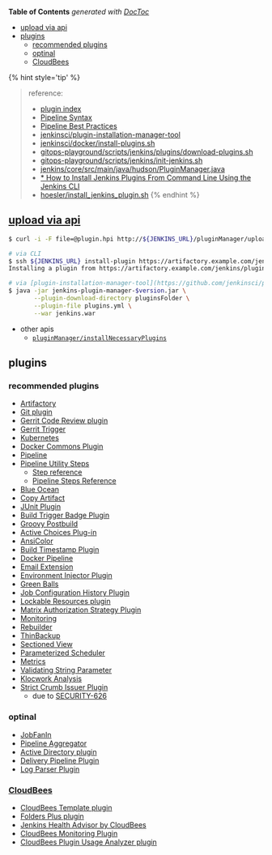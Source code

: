 <!-- START doctoc generated TOC please keep comment here to allow auto update -->
<!-- DON'T EDIT THIS SECTION, INSTEAD RE-RUN doctoc TO UPDATE -->
**Table of Contents**  *generated with [DocToc](https://github.com/thlorenz/doctoc)*

- [upload via api](#upload-via-api)
- [plugins](#plugins)
  - [recommended plugins](#recommended-plugins)
  - [optinal](#optinal)
  - [CloudBees](#cloudbees)

<!-- END doctoc generated TOC please keep comment here to allow auto update -->

{% hint style='tip' %}
> reference:
> - [plugin index](https://plugins.jenkins.io/)
> - [Pipeline Syntax](https://www.jenkins.io/doc/book/pipeline/syntax/)
> - [Pipeline Best Practices](https://www.jenkins.io/doc/book/pipeline/pipeline-best-practices/)
> - [jenkinsci/plugin-installation-manager-tool](https://github.com/jenkinsci/plugin-installation-manager-tool)
> - [jenkinsci/docker/install-plugins.sh](https://github.com/jenkinsci/docker/blob/84c43c1a84c2c71da3e96a59b319700ba2dbeddf/install-plugins.sh)
> - [gitops-playground/scripts/jenkins/plugins/download-plugins.sh](https://github.com/cloudogu/gitops-playground/blob/97ed0964cc1713abf0765a9fbe149f07e1f295c2/scripts/jenkins/plugins/download-plugins.sh)
> - [gitops-playground/scripts/jenkins/init-jenkins.sh](https://github.com/cloudogu/gitops-playground/blob/d41094a7927f91cb05aaa40b35b5410719ed1e8b/scripts/jenkins/init-jenkins.sh#L98-L104)
> - [jenkins/core/src/main/java/hudson/PluginManager.java](https://github.com/jenkinsci/jenkins/blob/master/core/src/main/java/hudson/PluginManager.java)
> - [* How to Install Jenkins Plugins From Command Line Using the Jenkins CLI](https://www.youtube.com/watch?v=bTFMvXIkNIg)
> - [hoesler/install_jenkins_plugin.sh](https://gist.github.com/hoesler/ed289c9c7f18190b2411e3f2286e23c3)
{% endhint %}

## [upload via api](https://stackoverflow.com/a/69014736/2940319)
```bash
$ curl -i -F file=@plugin.hpi http://${JENKINS_URL}/pluginManager/uploadPlugin

# via CLI
$ ssh ${JENKINS_URL} install-plugin https://artifactory.example.com/jenkins/plugins/pipeline-timeline.hpi
Installing a plugin from https://artifactory.example.com/jenkins/plugins/pipeline-timeline.hpi

# via [plugin-installation-manager-tool](https://github.com/jenkinsci/plugin-installation-manager-tool)
$ java -jar jenkins-plugin-manager-$version.jar \
       --plugin-download-directory pluginsFolder \
       --plugin-file plugins.yml \
       --war jenkins.war
```

- other apis
  - [`pluginManager/installNecessaryPlugins`](https://issues.jenkins.io/browse/JENKINS-32793)

## plugins
### recommended plugins
- [Artifactory](https://plugins.jenkins.io/artifactory/)
- [Git plugin](https://plugins.jenkins.io/git/)
- [Gerrit Code Review plugin](https://plugins.jenkins.io/gerrit-code-review/)
- [Gerrit Trigger](https://plugins.jenkins.io/gerrit-trigger/)
- [Kubernetes](https://plugins.jenkins.io/kubernetes/)
- [Docker Commons Plugin](https://plugins.jenkins.io/docker-commons/)
- [Pipeline](https://plugins.jenkins.io/workflow-aggregator/)
- [Pipeline Utility Steps](https://plugins.jenkins.io/pipeline-utility-steps/)
  - [Step reference](https://www.jenkins.io/doc/pipeline/steps/pipeline-utility-steps/)
  - [Pipeline Steps Reference](https://www.jenkins.io/doc/pipeline/steps/)
- [Blue Ocean](https://plugins.jenkins.io/blueocean/)
- [Copy Artifact](https://plugins.jenkins.io/copyartifact/)
- [JUnit Plugin](https://plugins.jenkins.io/junit/)
- [Build Trigger Badge Plugin](https://plugins.jenkins.io/buildtriggerbadge/)
- [Groovy Postbuild](https://plugins.jenkins.io/groovy-postbuild/)
- [Active Choices Plug-in](https://plugins.jenkins.io/uno-choice/)
- [AnsiColor](https://plugins.jenkins.io/ansicolor/)
- [Build Timestamp Plugin](https://plugins.jenkins.io/build-timestamp/)
- [Docker Pipeline](https://plugins.jenkins.io/docker-workflow/)
- [Email Extension](https://plugins.jenkins.io/email-ext/)
- [Environment Injector Plugin](https://plugins.jenkins.io/envinject/)
- [Green Balls](https://plugins.jenkins.io/greenballs/)
- [Job Configuration History Plugin](https://plugins.jenkins.io/jobConfigHistory/)
- [Lockable Resources plugin](https://plugins.jenkins.io/lockable-resources/)
- [Matrix Authorization Strategy Plugin](https://plugins.jenkins.io/matrix-auth/)
- [Monitoring](https://wiki.jenkins.io/display/JENKINS/Monitoring)
- [Rebuilder](https://plugins.jenkins.io/rebuild/)
- [ThinBackup](https://plugins.jenkins.io/thinBackup/)
- [Sectioned View](https://plugins.jenkins.io/sectioned-view/)
- [Parameterized Scheduler](https://plugins.jenkins.io/parameterized-scheduler/)
- [Metrics](https://plugins.jenkins.io/metrics/)
- [Validating String Parameter](https://plugins.jenkins.io/validating-string-parameter/)
- [Klocwork Analysis](https://plugins.jenkins.io/klocwork/)
- [Strict Crumb Issuer Plugin](https://plugins.jenkins.io/strict-crumb-issuer/)
  - due to [SECURITY-626](../plugins/crumbIssuer.html#improved-csrf-protection)

### optinal
- [JobFanIn](https://plugins.jenkins.io/job-fan-in/)
- [Pipeline Aggregator](https://plugins.jenkins.io/pipeline-aggregator-view/)
- [Active Directory plugin](https://plugins.jenkins.io/active-directory/)
- [Delivery Pipeline Plugin](https://plugins.jenkins.io/delivery-pipeline-plugin/)
- [Log Parser Plugin](https://plugins.jenkins.io/log-parser/)

### [CloudBees](https://docs.cloudbees.com/docs/admin-resources/latest/plugins/)
- [CloudBees Template plugin](https://docs.cloudbees.com/docs/admin-resources/latest/plugins/template)
- [Folders Plus plugin](https://docs.cloudbees.com/docs/admin-resources/latest/plugins/folders-plus)
- [Jenkins Health Advisor by CloudBees](https://docs.cloudbees.com/docs/admin-resources/latest/plugins/cloudbees-jenkins-advisor)
- [CloudBees Monitoring Plugin](https://docs.cloudbees.com/docs/admin-resources/latest/plugins/monitoring)
- [CloudBees Plugin Usage Analyzer plugin](https://docs.cloudbees.com/docs/admin-resources/latest/plugins/plugin-usage)
